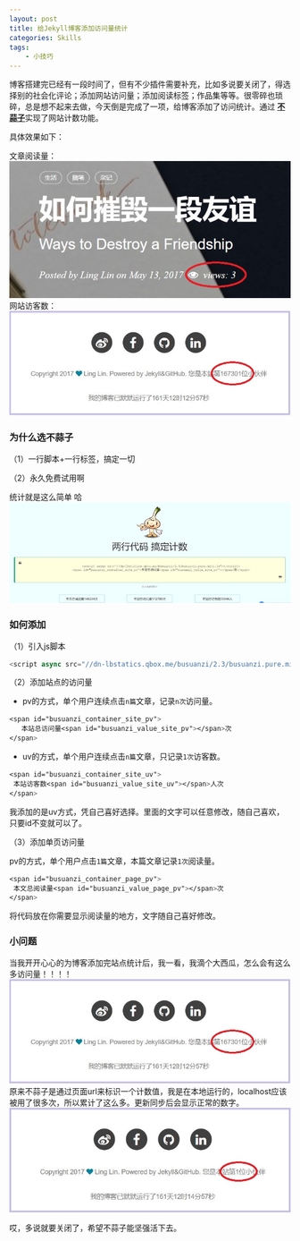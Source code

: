 ```yaml
---
layout: post
title: 给Jekyll博客添加访问量统计
categories: Skills
tags: 
    - 小技巧
---
```


博客搭建完已经有一段时间了，但有不少插件需要补充，比如多说要关闭了，得选择别的社会化评论；添加网站访问量；添加阅读标签；作品集等等。很零碎也琐碎，总是想不起来去做，今天倒是完成了一项，给博客添加了访问统计。通过
 <a href="http://ibruce.info/2015/04/04/busuanzi/#more" target="_blank">**不蒜子**</a>实现了网站计数功能。

具体效果如下：

文章阅读量：
<img src="/img/in-post/busuanzi-img3.jpg">
网站访客数：
<img src="/img/in-post/busuanzi-img1.jpg">

### 为什么选不蒜子

（1）一行脚本+一行标签，搞定一切

（2）永久免费试用啊

统计就是这么简单 哈
<img src="/img/in-post/busuanzi-img.jpg">

### 如何添加

（1）引入js脚本

```js
<script async src="//dn-lbstatics.qbox.me/busuanzi/2.3/busuanzi.pure.mini.js"></script>
```

（2）添加站点的访问量

 - pv的方式，单个用户连续点击```n篇```文章，记录```n次```访问量。

 ```css
 <span id="busuanzi_container_site_pv">
    本站总访问量<span id="busuanzi_value_site_pv"></span>次
</span>
 ```
 - uv的方式，单个用户连续点击```n篇```文章，只记录```1次```访客数。

 ```css
 <span id="busuanzi_container_site_uv">
  本站访客数<span id="busuanzi_value_site_uv"></span>人次
</span>
 ```
我添加的是uv方式，凭自己喜好选择。里面的文字可以任意修改，随自己喜欢，只要id不变就可以了。

（3）添加单页访问量

 pv的方式，单个用户点击```1篇```文章，本篇文章记录```1次```阅读量。

 ```css
 <span id="busuanzi_container_page_pv">
  本文总阅读量<span id="busuanzi_value_page_pv"></span>次
</span>
 ```

 将代码放在你需要显示阅读量的地方，文字随自己喜好修改。

### 小问题

当我开开心心的为博客添加完站点统计后，我一看，我滴个大西瓜，怎么会有这么多访问量！！！！
<img src="/img/in-post/busuanzi-img1.jpg">
原来不蒜子是通过页面url来标识一个计数值，我是在本地运行的，localhost应该被用了很多次，所以累计了这么多。更新同步后会显示正常的数字。
<img src="/img/in-post/busuanzi-img2.jpg">

哎，多说就要关闭了，希望不蒜子能坚强活下去。


  
